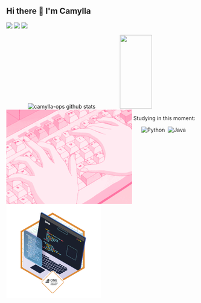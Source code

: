 ## Hi there 👋 I'm Camylla



<div> 

<a href="https://www.instagram.com/camylla.ops/" target="_blank"><img src="https://img.shields.io/badge/-Instagram-%23E4405F?style=for-the-badge&logo=instagram&logoColor=white" target="_blank"></a>
  <a href = "mailto:camylla.oliveiraps@gmail.com"><img src="https://img.shields.io/badge/-Gmail-%23333?style=for-the-badge&logo=gmail&logoColor=white" target="_blank"></a>
  <a href="https://www.linkedin.com/in/camylla-ops/" target="_blank"><img src="https://img.shields.io/badge/-LinkedIn-%230077B5?style=for-the-badge&logo=linkedin&logoColor=white" target="_blank"></a> 
  
</div>

<div align="center">  
  <img width="49%" height="195px" src="https://github-readme-stats.vercel.app/api?username=camylla-ops&show_icons=true&count_private=true&hide_border=true&title_color=ff91a4&icon_color=ff91a4&text_color=c9d1d9&bg_color=0d1117" alt=" camylla-ops github stats" /> 
  <img width="41%" height="195px" src="https://github-readme-stats.vercel.app/api/top-langs/?username=camylla-ops&layout=compact&hide_border=true&title_color=ff91a4&text_color=ff91a4&bg_color=0d1117" />
</div>

 <img align="left" height="250" alt="coding-time" src="♡ cola's pink gif blog ♡.gif">
  <img align="left" height="250" alt="coding-time" src="igm.png">

 
<div align="center"> 
 
  Studying in this moment: 
  
![Python](https://img.shields.io/badge/Python-14354C?style=for-the-badge&logo=python&logoColor=white)&nbsp;
![Java](https://img.shields.io/badge/Java-ED8B00?style=for-the-badge&logo=openjdk&logoColor=white)&nbsp;

</div>




